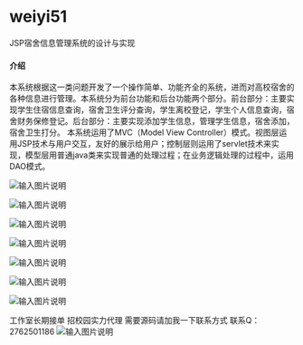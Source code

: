 # weiyi51
JSP宿舍信息管理系统的设计与实现

#### 介绍
本系统根据这一类问题开发了一个操作简单、功能齐全的系统，进而对高校宿舍的各种信息进行管理。本系统分为前台功能和后台功能两个部分。前台部分：主要实现学生住宿信息查询，宿舍卫生评分查询，学生离校登记，学生个人信息查询，宿舍财务保修登记。后台部分：主要实现添加学生信息，管理学生信息，宿舍添加，宿舍卫生打分。
本系统运用了MVC（Model View Controller）模式。视图层运用JSP技术与用户交互，友好的展示给用户；控制层则运用了servlet技术来实现，模型层用普通java类来实现普通的处理过程；在业务逻辑处理的过程中，运用DAO模式。


![输入图片说明](https://images.gitee.com/uploads/images/2020/1129/122307_1be45b9c_4865385.png "屏幕截图.png")

![输入图片说明](https://images.gitee.com/uploads/images/2020/1129/122329_86c3c831_4865385.png "屏幕截图.png")

![输入图片说明](https://images.gitee.com/uploads/images/2020/1129/122335_0f2354ce_4865385.png "屏幕截图.png")

![输入图片说明](https://images.gitee.com/uploads/images/2020/1129/122342_c71bd706_4865385.png "屏幕截图.png")

![输入图片说明](https://images.gitee.com/uploads/images/2020/1129/122348_b47d193c_4865385.png "屏幕截图.png")

![输入图片说明](https://images.gitee.com/uploads/images/2020/1129/122355_a78d62f1_4865385.png "屏幕截图.png")

![输入图片说明](https://images.gitee.com/uploads/images/2020/1129/122401_b4887521_4865385.png "屏幕截图.png")

工作室长期接单 招校园实力代理
需要源码请加我一下联系方式
联系Q：2762501186
![输入图片说明](https://images.gitee.com/uploads/images/2020/1119/003728_cd598bb9_4865385.jpeg "微信.jpg")
